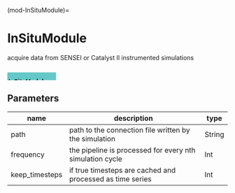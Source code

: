 (mod-InSituModule)=

# InSituModule
acquire data from SENSEI or Catalyst II instrumented simulations

<svg width="79.6em" height="4.6em" >
<style>.text { font: normal 1.0em sans-serif;}tspan{ font: italic 1.0em sans-serif;}.moduleName{ font: bold 1.0em sans-serif;}</style>
<rect x="0em" y="0.8em" width="7.959999999999999em" height="3.0em" rx="0.1em" ry="0.1em" style="fill:#64c8c8ff;" />
<text x="0.2em" y="2.6500000000000004em" class="moduleName" >InSituModule</text></svg>

## Parameters
|name|description|type|
|-|-|-|
|path|path to the connection file written by the simulation|String|
|frequency|the pipeline is processed for every nth simulation cycle|Int|
|keep_timesteps|if true timesteps are cached and processed as time series|Int|
